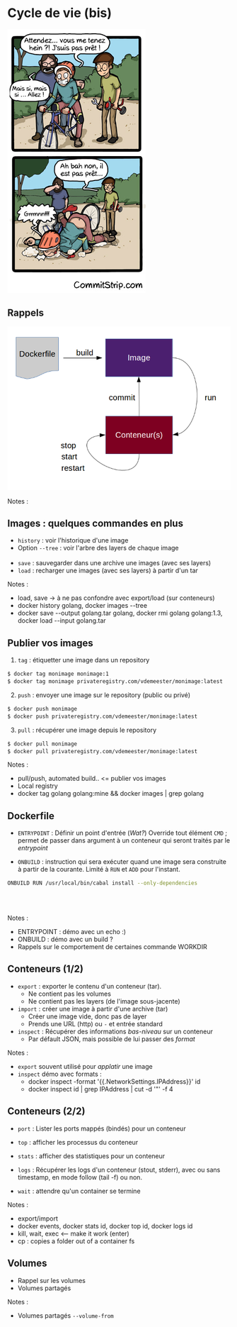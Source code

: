 # Cycle de vie (bis)

![](resources/images/pret-pas-pret.jpg)



## Rappels

![](resources/images/decouverte-conteneur-workflow.png)

Notes :
<!--- ![](resources/images/decouverte-conteneur-workflow.png) -->
<!-- ![](resources/images/lifecycle.png) -->



## Images : quelques commandes en plus

- ``history`` : voir l'historique d'une image
- Option ``--tree`` : voir l'arbre des layers de chaque image
<br/><br/>
- ``save`` : sauvegarder dans une archive une images (avec ses layers)
- ``load`` : recharger une images (avec ses layers) à partir d'un tar

Notes :
- load, save -> à ne pas confondre avec export/load (sur conteneurs)
- docker history golang, docker images --tree
- docker save --output golang.tar golang, docker rmi golang golang:1.3, docker load --input golang.tar



## Publier vos images

1. ``tag`` : étiquetter une image dans un repository
```bash
$ docker tag monimage monimage:1
$ docker tag monimage privateregistry.com/vdemeester/monimage:latest
```
2. ``push`` : envoyer une image sur le repository (public ou privé)
```bash
$ docker push monimage
$ docker push privateregistry.com/vdemeester/monimage:latest
```
3. ``pull`` : récupérer une image depuis le repository
```bash
$ docker pull monimage
$ docker pull privateregistry.com/vdemeester/monimage:latest
```

Notes :
- pull/push, automated build.. <= publier vos images
- Local registry
- docker tag golang golang:mine && docker images | grep golang



## Dockerfile

- ``ENTRYPOINT`` : Définir un point d'entrée (*Wat?*)
  Override tout élément ``CMD`` ; permet de passer dans argument à un
  conteneur qui seront traités par le *entrypoint*

- ``ONBUILD`` : instruction qui sera exécuter quand une image sera
  construite à partir de la courante. Limité à ``RUN`` et ``ADD`` pour l'instant.
```bash
ONBUILD RUN /usr/local/bin/cabal install --only-dependencies
```

<br/><br/>


Notes :
- ENTRYPOINT : démo avec un echo :)
- ONBUILD : démo avec un build ?
- Rappels sur le comportement de certaines commande WORKDIR



## Conteneurs (1/2)

- ``export`` : exporter le contenu d'un conteneur (tar).
  - Ne contient pas les volumes
  - Ne contient pas les layers (de l'image sous-jacente)
- ``import`` : créer une image à partir d'une archive (tar)
  - Créer une image vide, donc pas de layer
  - Prends une URL (http) ou ``-`` et entrée standard
- ``inspect`` : Récupérer des informations *bas-niveau* sur un
  conteneur
    - Par défault JSON, mais possible de lui passer des *format*

Notes :
- ``export`` souvent utilisé pour *applatir* une image
- ``inspect`` démo avec formats : 
    - docker inspect -format '{{.NetworkSettings.IPAddress}}' id
    - docker inspect id | grep IPAddress | cut -d '"' -f 4



## Conteneurs (2/2)

- ``port`` : Lister les ports mappés (bindés) pour un conteneur
- ``top`` : afficher les processus du conteneur
- ``stats`` : afficher des statistiques pour un conteneur
- ``logs`` : Récupérer les logs d'un conteneur (stout, stderr), avec
ou sans timestamp, en mode follow (tail -f) ou non.

- ``wait`` : attendre qu'un container se termine

Notes :
- export/import
- docker events, docker stats id, docker top id, docker logs id
- kill, wait, exec <-- make it work (enter)
- cp : copies a folder out of a container fs



## Volumes

- Rappel sur les volumes
- Volumes partagés

Notes :
- Volumes partagés ``--volume-from``

